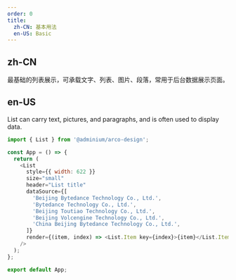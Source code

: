 ```yaml
---
order: 0
title:
  zh-CN: 基本用法
  en-US: Basic
---
```


## zh-CN

最基础的列表展示，可承载文字、列表、图片、段落，常用于后台数据展示页面。

## en-US

List can carry text, pictures, and paragraphs, and is often used to display data.

```js
import { List } from '@adminium/arco-design';

const App = () => {
  return (
    <List
      style={{ width: 622 }}
      size="small"
      header="List title"
      dataSource={[
        'Beijing Bytedance Technology Co., Ltd.',
        'Bytedance Technology Co., Ltd.',
        'Beijing Toutiao Technology Co., Ltd.',
        'Beijing Volcengine Technology Co., Ltd.',
        'China Beijing Bytedance Technology Co., Ltd.',
      ]}
      render={(item, index) => <List.Item key={index}>{item}</List.Item>}
    />
  );
};

export default App;
```
